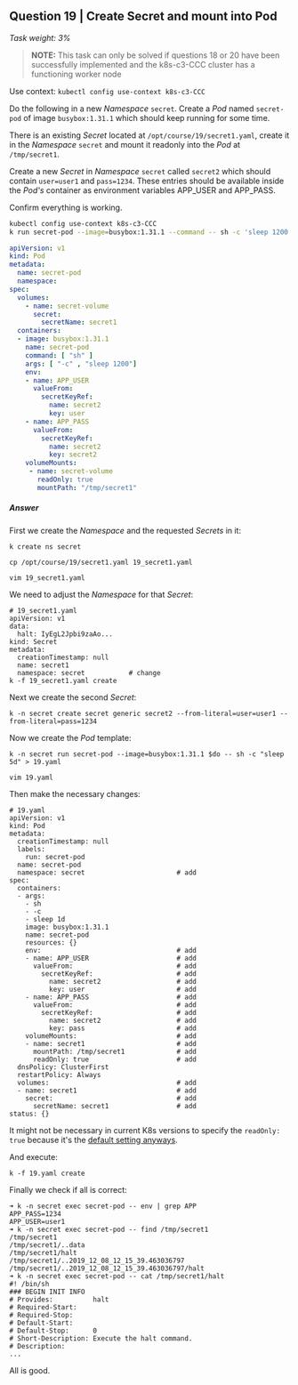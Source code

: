## Question 19 | Create Secret and mount into Pod

*Task weight: 3%*

 

> **NOTE:** This task can only be solved if questions 18 or 20 have been successfully implemented and the k8s-c3-CCC cluster has a functioning worker node

 

Use context: `kubectl config use-context k8s-c3-CCC`

 

Do the following in a new *Namespace* `secret`. Create a *Pod* named `secret-pod` of image `busybox:1.31.1` which should keep running for some time.

There is an existing *Secret* located at `/opt/course/19/secret1.yaml`, create it in the *Namespace* `secret` and mount it readonly into the *Pod* at `/tmp/secret1`.

Create a new *Secret* in *Namespace* `secret` called `secret2` which should contain `user=user1` and `pass=1234`. These entries should be available inside the *Pod's* container as environment variables APP_USER and APP_PASS.

Confirm everything is working.



```bash
kubectl config use-context k8s-c3-CCC
k run secret-pod --image=busybox:1.31.1 --command -- sh -c 'sleep 1200'
```

```yml
apiVersion: v1
kind: Pod
metadata:
  name: secret-pod
  namespace:
spec:
  volumes:
    - name: secret-volume
      secret:
        secretName: secret1
  containers:
  - image: busybox:1.31.1
    name: secret-pod
    command: [ "sh" ]
    args: [ "-c" , "sleep 1200"]
    env:
    - name: APP_USER
      valueFrom:
        secretKeyRef:
          name: secret2
          key: user
    - name: APP_PASS
      valueFrom:
        secretKeyRef:
          name: secret2
          key: secret2
    volumeMounts:
     - name: secret-volume
       readOnly: true
       mountPath: "/tmp/secret1"    
```





##### Answer

First we create the *Namespace* and the requested *Secrets* in it:

```
k create ns secret

cp /opt/course/19/secret1.yaml 19_secret1.yaml

vim 19_secret1.yaml
```

We need to adjust the *Namespace* for that *Secret*:

```
# 19_secret1.yaml
apiVersion: v1
data:
  halt: IyEgL2Jpbi9zaAo...
kind: Secret
metadata:
  creationTimestamp: null
  name: secret1
  namespace: secret           # change
k -f 19_secret1.yaml create
```

Next we create the second *Secret*:

```
k -n secret create secret generic secret2 --from-literal=user=user1 --from-literal=pass=1234
```

Now we create the *Pod* template:

```
k -n secret run secret-pod --image=busybox:1.31.1 $do -- sh -c "sleep 5d" > 19.yaml

vim 19.yaml
```

Then make the necessary changes:

```
# 19.yaml
apiVersion: v1
kind: Pod
metadata:
  creationTimestamp: null
  labels:
    run: secret-pod
  name: secret-pod
  namespace: secret                       # add
spec:
  containers:
  - args:
    - sh
    - -c
    - sleep 1d
    image: busybox:1.31.1
    name: secret-pod
    resources: {}
    env:                                  # add
    - name: APP_USER                      # add
      valueFrom:                          # add
        secretKeyRef:                     # add
          name: secret2                   # add
          key: user                       # add
    - name: APP_PASS                      # add
      valueFrom:                          # add
        secretKeyRef:                     # add
          name: secret2                   # add
          key: pass                       # add
    volumeMounts:                         # add
    - name: secret1                       # add
      mountPath: /tmp/secret1             # add
      readOnly: true                      # add
  dnsPolicy: ClusterFirst
  restartPolicy: Always
  volumes:                                # add
  - name: secret1                         # add
    secret:                               # add
      secretName: secret1                 # add
status: {}
```

It might not be necessary in current K8s versions to specify the `readOnly: true` because it's the [default setting anyways](https://github.com/kubernetes/kubernetes/issues/62099).

And execute:

```
k -f 19.yaml create
```

Finally we check if all is correct:

```
➜ k -n secret exec secret-pod -- env | grep APP
APP_PASS=1234
APP_USER=user1
➜ k -n secret exec secret-pod -- find /tmp/secret1
/tmp/secret1
/tmp/secret1/..data
/tmp/secret1/halt
/tmp/secret1/..2019_12_08_12_15_39.463036797
/tmp/secret1/..2019_12_08_12_15_39.463036797/halt
➜ k -n secret exec secret-pod -- cat /tmp/secret1/halt
#! /bin/sh
### BEGIN INIT INFO
# Provides:          halt
# Required-Start:
# Required-Stop:
# Default-Start:
# Default-Stop:      0
# Short-Description: Execute the halt command.
# Description:
...
```

All is good.